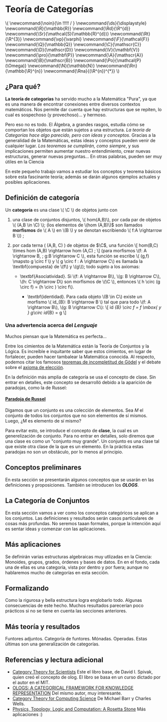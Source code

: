 # Teoría de Categorías
<script type="text/javascript" async
  src="https://cdnjs.cloudflare.com/ajax/libs/mathjax/2.7.1/MathJax.js?config=TeX-MML-AM_CHTML">
</script>

\\(
  \newcommand{\noin}{\in \!\!\!\!\! / }
  \newcommand{\ds}{\displaystyle}
  \newcommand{\R}{\mathbb{R}}
  \newcommand{\Rd}{\R^{d}}
  \newcommand{\Sr}{\mathcal{S}(\mathbb{R}^{d})}
  \newcommand{\Rt}{\R^{3}}
  \newcommand{\vp}{\varphi}
  \newcommand{\F}{\mathcal{F}}
  \newcommand{\Q}{\mathbb{Q}}
  \newcommand{\C}{\mathscr{C}}
  \newcommand{\D}{\mathscr{D}}
  \newcommand{\V}{\mathbf{V}}
  \newcommand{\pro}{\mathbf{P}}
  \newcommand{\A}{\mathscr{A}}
  \newcommand{\B}{\mathscr{B}}
  \newcommand{\Po}{\mathcal{P}(\Omega)}
  \newcommand{\N}{\mathbb{N}}
  \newcommand{\Rn}{\mathbb{\R}^{n}}
  \newcommand{\Rna}{(\R^{n})^{*}}
\\)
## ¿Para qué?
**La teoría de categorías** ha servido mucho a la Matemática "Pura", ya que es una manera de encontrar conexiones entre diversos contextos matemáticos. Nos permite dar cuenta que hay estructuras que se repiten, lo cual es sospechoso (y provechoso)... y hermoso.

Pero eso no es todo. El Álgebra, a grandes rasgos, estudia cómo se comportan los objetos que están sujetos a una estructura. *La teoría de Categorías hace algo parecido, pero con ideas y conceptos*. Gracias a la generalidad de la Matemáticas, estas ideas y conceptos pueden venir de cualquier lugar.
*Los teoremas se cumplirán, como siempre*, y sus implicaciones permiten aumentar nuestro entendimiento, crear nuevas estructuras, generar nuevas preguntas... En otras palabras, pueden ser muy útiles en la Ciencia

En este pequeño trabajo vamos a estudiar los conceptos y teorema básicos sobre esta fascinante teoría; además se darán algunos ejemplos actuales y posibles aplicaciones.

## Definición de categoría
Un **categoría** es una clase \\( \C \\) de objetos junto con  


1. una clase de conjuntos disjuntos, \\( hom(A,B)\\), por cada par de objetos \\( (A,B \in \C) \\); (los elementos de \\(hom (A,B)\\)$  son llamados **morfismos** de \\( A \\) en  \\(B \\) y se denotan escribiendo \\( f:A \rightarrow B \\)) ;

2. por cada terna \( (A,B, C) \) de objetos de $\C$, una función \\[ hom(B,C) \times hom (A,B) \rightarrow hom (A,C) ; \\] (para morfismos \\(f: A \rightarrow B, \; g:B \rightarrow C \\), esta función se escribe \\( (g,f) \mapsto g \circ f \\) y \\( g \circ f : A \rightarrow C\\) es llamada la \textbf{compuesta} de \\(f\\) y \\(g\\)); todo sujeto a los axiomas:

   - \textbf{Asociatividad}. Si \\(f: A \rightarrow B\\), \\(g: B \rightarrow C\\), \\(h: C \rightarrow D\\) son morfismos de \\(\C \\), entonces \\( h \circ (g \circ f) = (h \circ ) \circ f\\).

	 - \textbf{identidad}. Para cada objeto \\(B \in C\\) existe un morfismo \\( id_{B}: B \rightarrow B \\) tal que para  todo \\(f: A \rightarrow B\\), \\(g: B \rightarrow C\\): \\[ id _{B} \circ f = f \mbox{  y  } g\circ id_{B} = g \\]

### Una advertencia acerca del *Lenguaje*
Muchos piensan que la Matemática es perfecta...

Entre los cimientos de la Matemática están la Teoría de Conjuntos y la Lógica. Es increíble e inquitante saber que estos cimientos, en lugar de fortalecer, pueden hacer tambalear la Matemática conocida.
Al respecto, podemos citar los famosos [teoremas de incompletitud de Gödel](https://es.wikipedia.org/wiki/Teoremas_de_incompletitud_de_G%C3%B6del) y el debate sobre el [axioma de elección](https://es.wikipedia.org/wiki/Axioma_de_elecci%C3%B3n).

En la definición más amplia de categoría se usa el concepto de clase. Sin entrar en detalles, este concepto se desarrolló debido a la aparición de paradojas, como la de Russel:

#### [Paradoja de Russel](https://es.wikipedia.org/wiki/Paradoja_de_Russell)
Digamos que un conjunto es una colección de elementos. Sea *M* el conjunto de todos los conjuntos que no son elementos de sí mismos. Luego, ¿M es elemento de sí mismo?

Para evitar esto, se introduce el concepto de **clase**, la cual es un generelización de conjunto. Para no entrar en detalles, solo diremos que una clase es como un "conjunto muy grande". Un conjunto es una clase tal que existe otra clase de la que es un elemento. En la práctica estas paradojas no son un obstáculo, por lo menos al principio.


## Conceptos preliminares
En esta sección se presentarán algunos conceptos que se usarán en las definiciones y proposiciones. También se introducen los ***OLOGS***.


## La Categoría de Conjuntos
En esta sección vamos a ver como los conceptos categóricos se aplican a los conjuntos. Las definiciones y resultados serán casos particulares de cosas más profundas. No seremos taaan formales, porque la intención aquí es sentar ideas y comenzar con las aplicaciones.


## Más aplicaciones
Se definirán varias estructuras algebraicas muy utlizadas en la Ciencia: Monoides, grupos, grados, órdenes y bases de datos. En en el fondo, cada una de ellas es una categoría, vista por dentro y por fuera; aunque no hablaremos mucho de categorías en esta sección.


## Formalizando
Como la rigurosa y bella estructura logra englobarlo todo. Algunas consecuencias de este hecho. Muchos resultados parecerían poco prácticos si no se tiene en cuenta las secciones anteriores.


## Más teoría y resultados
Funtores adjuntos. Categoría de funtores. Mónadas. Operadas. Estas últimas son una generalización de categorías.


## Referencias y lectura adicional
- [Category Theory for Scientists](categorias_aplicadas.pdf) Este el libro base, de David I. Spivak, quien creó el concepto de olog. El libro se basa en un curso dictado por el autor en el MIT.
- [OLOGS: A CATEGORICAL FRAMEWORK FOR KNOWLEDGE REPRESENTATION](olog.pdf) Del mismo autor, muy interesante.
- [Category Theory for Computing Science](Barr-Wells-ctcs.pdf) De Michael Barr y Charles Wells.
- [Physics, Topology, Logic and Computation: A Rosetta Stone](aplicaciones.pdf) Más aplicaciones :)

